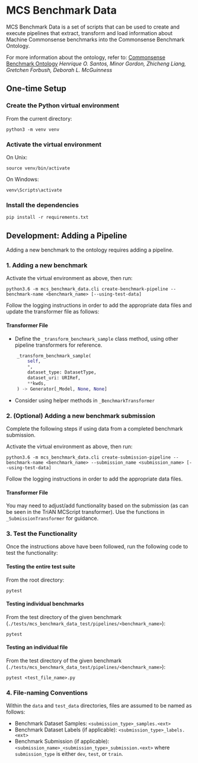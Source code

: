 # MCS Benchmark Data

MCS Benchmark Data is a set of scripts that can be used to create and execute pipelines that extract, transform and load information about Machine Commonsense benchmarks into the Commonsense Benchmark Ontology.

For more information about the ontology, refer to:
[Commonsense Benchmark Ontology](https://tetherless-world.github.io/mcs-ontology/docs/index-en.html)
*Henrique O. Santos, Minor Gordon, Zhicheng Liang, Gretchen Forbush, Deborah L. McGuinness*
## One-time Setup

### Create the Python virtual environment

From the current directory:

    python3 -m venv venv


### Activate the virtual environment

On Unix:

    source venv/bin/activate

On Windows:

    venv\Scripts\activate

### Install the dependencies
    pip install -r requirements.txt
## Development: Adding a Pipeline

Adding a new benchmark to the ontology requires adding a pipeline.


### 1. Adding a new benchmark

Activate the virtual environment as above, then run: 

    python3.6 -m mcs_benchmark_data.cli create-benchmark-pipeline --benchmark-name <benchmark_name> [--using-test-data]

Follow the logging instructions in order to add the appropriate data files and update the transformer file as follows:

#### Transformer File

- Define the `_transform_benchmark_sample` class method, using other pipeline transformers for reference. 
```Python
    _transform_benchmark_sample(
        self,
        *,
        dataset_type: DatasetType,
        dataset_uri: URIRef,
        **kwds,
    ) -> Generator[_Model, None, None]
```
- Consider using helper methods in `_BenchmarkTransformer`


### 2. (Optional) Adding a new benchmark submission

Complete the following steps if using data from a completed benchmark submission.

Activate the virtual environment as above, then run: 

    python3.6 -m mcs_benchmark_data.cli create-submission-pipeline --benchmark-name <benchmark_name> --submission_name <submission_name> [--using-test-data]

Follow the logging instructions in order to add the appropriate data files.


#### Transformer File

You may need to adjust/add functionality based on the submission (as can be seen in the TriAN MCScript transformer). Use the functions in `_SubmissionTransformer` for guidance.



### 3. Test the Functionality

Once the instructions above have been followed, run the following code to test the functionality:

#### Testing the entire test suite
From the root directory:

    pytest

#### Testing individual benchmarks
From the test directory of the given benchmark (`./tests/mcs_benchmark_data_test/pipelines/<benchmark_name>`):

    pytest

#### Testing an individual file
From the test directory of the given benchmark (`./tests/mcs_benchmark_data_test/pipelines/<benchmark_name>`):

    pytest <test_file_name>.py

### 4. File-naming Conventions

Within the `data` and `test_data` directories, files are assumed to be named as follows:
- Benchmark Dataset Samples: `<submission_type>_samples.<ext>`
- Benchmark Dataset Labels (if applicable): `<submission_type>_labels.<ext>`
- Benchmark Submission (if applicable): `<submission_name>_<submission_type>_submission.<ext>`
where `submission_type` is either `dev`, `test`, or `train`.





